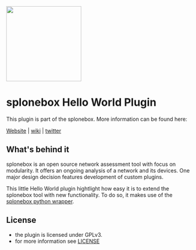 <img src="https://splone.com/static/splone/images/splone.svg" width=200>

# splonebox Hello World Plugin

This plugin is part of the splonebox. More information can be found here:

[Website](https://splone.com/splonebox) |
[wiki](https://github.com/splone/splonebox-core/wiki) |
[twitter](https://twitter.com/sploneberlin/)

## What's behind it

splonebox is an open source network assessment tool with focus on modularity. It offers an ongoing analysis of a network and its devices. One major design decision features development of custom plugins.

This little Hello World plugin hightlight how easy it is to extend the splonebox tool with new functionality. To do so, it makes use of the [splonebox python wrapper](https://github.com/splone/splonebox-client).

## License

* the plugin is licensed under GPLv3.
* for more information see [LICENSE](https://github.com/splone/splonebox-plugin-helloworld/blob/master/LICENSE)

